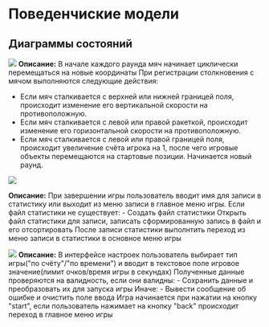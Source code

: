 # Поведенчиские модели

## Диаграммы состояний

 [![](https://mermaid.ink/img/pako:eNq1Vc1u2kAQfhVrj5Uh2ECxrYhTrz311rqyLHCC1WBHjpGaIqQE1KIqUapIPbaNor6ARUJC-MsrzL5RZ2djQKoCVFBLeMezM998OzvDNFklrHrMYplMxg5iPz7wLAW-Qw8GcAd9mODaV-AH_8a7kNgBmR3Fbuy98t39yK3bgYIPaRR_z5HC7m6lFvoVr1xe3JYoSlPqxPPuxXslkykrCvyERATgbX7uYNAp9PgZPDj8BHUdVNzawdxttTWhwhX0UdWHMa6nvA0D6TAWNIRf4pA64Sf4FiAdfuHAI4r3aPsFfxcLQbeAtpTWCFXSSZwDhrjbhiHvbI3phgGWkn8kyP9Kf-MQfx_ga1rhEmFWSvg9RHGKhre4PaFSO3uG4r-BEIlZo2CvXRPfEdqS47znxmnPpVFnXnSOX4gmsnCf5qcnOIl0IVQCI35OgJJVmjyqAYm_JDQ_VUi6w3cfHnaeoD_LTwVuCGxCeUXF2gxvKBkDVExhIi5rJcvlJBerAPeeJfKb3EZIo_tEBWulyy9520EocZqpyNmqlFD_iDg7M6LTpelYOzCxXOMvcAa86eVvrxO2cMnbYdOSC1NZ3Yvqrl_FoUajxmZxzat7NrNQrLrRB5vZQQvt3EYcvjkOKsyKo4anssZhdT7XUqVX9eMwei2HJM1KlR26AbOa7COzikbWNIycaWiFQjGv6UWVHTNL0_PZvFHIlQyzZBZMXTNbKvsUhgiay5q5l3oxXyrqJVMr5HRdZVHY2K8xa889OPII_C2ZivitP8PJftc?type=png)](https://mermaid.live/edit#pako:eNq1Vc1u2kAQfhVrj5Uh2ECxrYhTrz311rqyLHCC1WBHjpGaIqQE1KIqUapIPbaNor6ARUJC-MsrzL5RZ2djQKoCVFBLeMezM998OzvDNFklrHrMYplMxg5iPz7wLAW-Qw8GcAd9mODaV-AH_8a7kNgBmR3Fbuy98t39yK3bgYIPaRR_z5HC7m6lFvoVr1xe3JYoSlPqxPPuxXslkykrCvyERATgbX7uYNAp9PgZPDj8BHUdVNzawdxttTWhwhX0UdWHMa6nvA0D6TAWNIRf4pA64Sf4FiAdfuHAI4r3aPsFfxcLQbeAtpTWCFXSSZwDhrjbhiHvbI3phgGWkn8kyP9Kf-MQfx_ga1rhEmFWSvg9RHGKhre4PaFSO3uG4r-BEIlZo2CvXRPfEdqS47znxmnPpVFnXnSOX4gmsnCf5qcnOIl0IVQCI35OgJJVmjyqAYm_JDQ_VUi6w3cfHnaeoD_LTwVuCGxCeUXF2gxvKBkDVExhIi5rJcvlJBerAPeeJfKb3EZIo_tEBWulyy9520EocZqpyNmqlFD_iDg7M6LTpelYOzCxXOMvcAa86eVvrxO2cMnbYdOSC1NZ3Yvqrl_FoUajxmZxzat7NrNQrLrRB5vZQQvt3EYcvjkOKsyKo4anssZhdT7XUqVX9eMwei2HJM1KlR26AbOa7COzikbWNIycaWiFQjGv6UWVHTNL0_PZvFHIlQyzZBZMXTNbKvsUhgiay5q5l3oxXyrqJVMr5HRdZVHY2K8xa889OPII_C2ZivitP8PJftc)
 **Описание:**
 В начале каждого раунда мяч начинает циклически перемещаться на новые координаты
 При регистрации столкновения с мячом выполняются следующие действия:
 - Если мяч сталкивается с верхней или нижней границей поля, происходит изменение его вертикальной скорости на противоположную.
 - Если мяч сталкивается с левой или правой ракеткой, происходит изменение его горизонтальной скорости на противоположную.
 - Если мяч сталкивается с левой или правой границей поля, происходит увеличение счёта игрока на 1, после чего игровые объекты перемещаются на стартовые позиции. Начинается новый раунд.

 [![](https://mermaid.ink/img/pako:eNqtVV1vEkEU_SuTeamapeGbZdP0yVeffNM1mw1sy8ay28BirIQEQVNNicTERGOiTf8B0lK2LdC_cOcfee8ssItAo1IIZHfmzjnn3nNnps4LbtHiGo_FYrrj2d6BpTH4Cj24BV-8FR0mmjCAoWjDjeiIFvTox8CHc9EUJwz6TLzD6Cu4YRgezPvyyYdr8HVHAlc907Me2-Z-xSzrDsOPHGH2nhE87OwUSq5dsHZ3V00n1szD2RJjj9WDCPo8f_SCxWK7jMFPnL4mxaIlOgaMMKex-GTAcJYp-Ab0jeUURJthQb5RupQ3xfdhgEgfCAJ6IdlGHKQyzJaFqOEghcApcSPwFa0kNDiHG6lpDBMYRFhnDqH6HxhwOXPuWkbeylJBH8W-x9eLaCJLlBP0vi2OUbBMzIeR6BoIQeMdTG-C9IQ-wPcuzQ8NbIoJCh2JExSJX0lBWr6voWc4PqC_udRIZe9RQrTQKOcUIyaBo1ISWtIWH_GVrOkHsCjKF915n2MUrbarnl2obheqr5YrFxRusR9my2ULkIWXlAVZdiELgplQCaZkWritFsn-UIj7ciBa6xScIeqQ0l5UsGqj3sEonbmbdqNcpdQvOPhLNvLUYmoT7I9gEXkwppcHuBXRegWnCHcUmC07XUFpx-KzaD2M6LpP2LmruJOxs2T9mrPOQ-ytxbptYUkjSv7Fi03bZ9GYv5UrWenoX2aNAK4O-P_TaUUBpudscGb2wlO2wRVetipl0y7ijSXPeZ17Jats6RxrzYtm5aXOdYfizJrnPj1yClzzKjVL4bXDYngFcW3PPKjiqFW0PbfyJLgC5U2o8EPT4Vqdv-ZaMh7fzqtqIp3KJ-NqXk2nFX7ENTW7nVLTiXhCzeayuUxObSj8jesiKobHs8lMKptLq7lcMpPPKLzi1vZLc0IEfyZDSVXjN_1xKNs?type=png)](https://mermaid.live/edit#pako:eNqtVV1vEkEU_SuTeamapeGbZdP0yVeffNM1mw1sy8ay28BirIQEQVNNicTERGOiTf8B0lK2LdC_cOcfee8ssItAo1IIZHfmzjnn3nNnps4LbtHiGo_FYrrj2d6BpTH4Cj24BV-8FR0mmjCAoWjDjeiIFvTox8CHc9EUJwz6TLzD6Cu4YRgezPvyyYdr8HVHAlc907Me2-Z-xSzrDsOPHGH2nhE87OwUSq5dsHZ3V00n1szD2RJjj9WDCPo8f_SCxWK7jMFPnL4mxaIlOgaMMKex-GTAcJYp-Ab0jeUURJthQb5RupQ3xfdhgEgfCAJ6IdlGHKQyzJaFqOEghcApcSPwFa0kNDiHG6lpDBMYRFhnDqH6HxhwOXPuWkbeylJBH8W-x9eLaCJLlBP0vi2OUbBMzIeR6BoIQeMdTG-C9IQ-wPcuzQ8NbIoJCh2JExSJX0lBWr6voWc4PqC_udRIZe9RQrTQKOcUIyaBo1ISWtIWH_GVrOkHsCjKF915n2MUrbarnl2obheqr5YrFxRusR9my2ULkIWXlAVZdiELgplQCaZkWritFsn-UIj7ciBa6xScIeqQ0l5UsGqj3sEonbmbdqNcpdQvOPhLNvLUYmoT7I9gEXkwppcHuBXRegWnCHcUmC07XUFpx-KzaD2M6LpP2LmruJOxs2T9mrPOQ-ytxbptYUkjSv7Fi03bZ9GYv5UrWenoX2aNAK4O-P_TaUUBpudscGb2wlO2wRVetipl0y7ijSXPeZ17Jats6RxrzYtm5aXOdYfizJrnPj1yClzzKjVL4bXDYngFcW3PPKjiqFW0PbfyJLgC5U2o8EPT4Vqdv-ZaMh7fzqtqIp3KJ-NqXk2nFX7ENTW7nVLTiXhCzeayuUxObSj8jesiKobHs8lMKptLq7lcMpPPKLzi1vZLc0IEfyZDSVXjN_1xKNs)

 **Описание:**
 При завершении игры пользователь вводит имя для записи в статистику или выходит из меню записи в главное меню игры.
 Если файл статистики не существует:
    - Создать файл статистики
 Открыть файл статистики для записи, записать сформированную запись в файл и его отсортировать
 После записи статистики выполнтить переход из меню записи в статистики в основное меню игры

[![](https://mermaid.ink/img/pako:eNqtVc1u2kAQfpXVHitANgRwrIhTrz311rqyLHCC1YAjY6SmCCmA2rSiaqVcIlVq-wqOAwnh9xVm36gza8DQxpRW9cXe3ZlvvvlmZt3iZbdic52n02mj7jv-qa0zuIIQ5jBgMINAdERXXOByCGMGIwb3EMBC9ERHruFWXIi-UZf-Dd_y7aeOdeJZNaPO8JE7zDk2o4-jo3LVdcp2qfTYsfqH82zCOVxvUGpFJ_S8fPKKpdMlBt9FFxO4wTQCpD_ChD6ZMMWMZuKz-WuSsf_f-clQK6oxyDp3yeQHDNF-CA-IPDIhNOEWJogeIhqibKAvlWVYjm9ocIfBuhAwGEvLBb5xEYq-eEelgiAhYqwtAn1N8KVCD2W1V3F-R1NXCcxhglJfruS4lzpcEm3kjBlM8DWlUwhMmOPJGF1CCn8l-ksxZ0yqcEemzOCNsuvZBt8_aCjdp-LLWqdd8L5T20LfB29LvOwu330FSACMmztKVTKJmw49qSKPBhpjD4oepklVnYqeSU1Fg0BixzzJfobaYIUHJM5qgcCS64A2EgmRqiF2bUd2LI7YXLL7GNPAJeX5AVc3mOtwv-jYcUkM_iXmcs6pKtIrkmxBNMg-jG60zcbex3p7hDa74L-USZJeX14xEdmDEnMOD6Z4jxtjmOy8CnCIfMvzDR4RjKi2eYrXbK9mORW84uXNiNNQtWkcdPysWN5rGgyys5q--_y8Xua67zXtFG-eVeLLnOvH1mkDd-2K47ves-ifIX8dKX5m1bne4m-4nlMymqYUlUJRK6rKYa6YT_Fz3FYzB0pe1YoFpaCpaj6ba6f4W9dFWCVzqOYKeS2r5fLZA1VR0MNzmyfVdUREfyFNiVb7JzP5jaw?type=png)](https://mermaid.live/edit#pako:eNqtVc1u2kAQfpXVHitANgRwrIhTrz311rqyLHCC1YAjY6SmCCmA2rSiaqVcIlVq-wqOAwnh9xVm36gza8DQxpRW9cXe3ZlvvvlmZt3iZbdic52n02mj7jv-qa0zuIIQ5jBgMINAdERXXOByCGMGIwb3EMBC9ERHruFWXIi-UZf-Dd_y7aeOdeJZNaPO8JE7zDk2o4-jo3LVdcp2qfTYsfqH82zCOVxvUGpFJ_S8fPKKpdMlBt9FFxO4wTQCpD_ChD6ZMMWMZuKz-WuSsf_f-clQK6oxyDp3yeQHDNF-CA-IPDIhNOEWJogeIhqibKAvlWVYjm9ocIfBuhAwGEvLBb5xEYq-eEelgiAhYqwtAn1N8KVCD2W1V3F-R1NXCcxhglJfruS4lzpcEm3kjBlM8DWlUwhMmOPJGF1CCn8l-ksxZ0yqcEemzOCNsuvZBt8_aCjdp-LLWqdd8L5T20LfB29LvOwu330FSACMmztKVTKJmw49qSKPBhpjD4oepklVnYqeSU1Fg0BixzzJfobaYIUHJM5qgcCS64A2EgmRqiF2bUd2LI7YXLL7GNPAJeX5AVc3mOtwv-jYcUkM_iXmcs6pKtIrkmxBNMg-jG60zcbex3p7hDa74L-USZJeX14xEdmDEnMOD6Z4jxtjmOy8CnCIfMvzDR4RjKi2eYrXbK9mORW84uXNiNNQtWkcdPysWN5rGgyys5q--_y8Xua67zXtFG-eVeLLnOvH1mkDd-2K47ves-ifIX8dKX5m1bne4m-4nlMymqYUlUJRK6rKYa6YT_Fz3FYzB0pe1YoFpaCpaj6ba6f4W9dFWCVzqOYKeS2r5fLZA1VR0MNzmyfVdUREfyFNiVb7JzP5jaw)
 **Описание:**
 В интерфейсе настроек пользователь выбирает тип игры("по счёту"/"по времени") и вводит в текстовое поле игровое значение(лимит очков/время игры в секундах)
 Полученные данные проверяются на валидность, если они валидны:
    - Сохранить данные и преобразовать их для запуска игры
 Иначе:
    - Вывести сообщение об ошибке и очистить поле ввода
 Игра начинается при нажатии на кнопку "start", если пользователь нажимает на кнопку "back" происходит переход в главное меню игры
